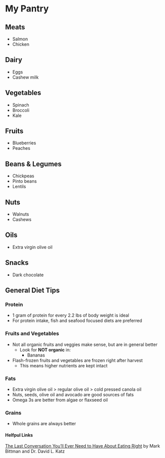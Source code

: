 # My Pantry

## Meats

* Salmon
* Chicken

## Dairy

* Eggs
* Cashew milk

## Vegetables

* Spinach
* Broccoli
* Kale

## Fruits

* Blueberries
* Peaches

## Beans & Legumes

* Chickpeas
* Pinto beans
* Lentils

## Nuts

* Walnuts
* Cashews

## Oils

* Extra virgin olive oil

## Snacks

* Dark chocolate

## General Diet Tips

### Protein

* 1 gram of protein for every 2.2 lbs of body weight is ideal
* For protein intake, fish and seafood focused diets are preferred

### Fruits and Vegetables

* Not all organic fruits and veggies make sense, but are in general better
  * Look for **NOT organic** in:
    * Bananas
* Flash-frozen fruits and vegetables are frozen right after harvest
  * This means higher nutrients are kept intact

### Fats

* Extra virgin olive oil > regular olive oil > cold pressed canola oil
* Nuts, seeds, olive oil and avocado are good sources of fats
* Omega 3s are better from algae or flaxseed oil

### Grains

* Whole grains are always better

#### Helfpul Links

[The Last Conversation You’ll Ever Need to Have About Eating Right](http://www.grubstreet.com/2018/03/ultimate-conversation-on-healthy-eating-and-nutrition.html) by Mark Bittman and Dr. David L. Katz